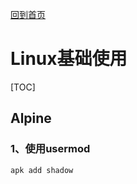[回到首页](../README.md)

# Linux基础使用

[TOC]

## Alpine

### 1、使用usermod

```bash
apk add shadow
```

## 

